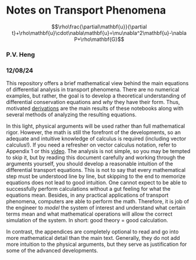# Notes on Transport Phenomena


$$\rho\frac{\partial\mathbf{u}}{\partial t}+\rho\mathbf{u}\cdot\nabla\mathbf{u}=\mu\nabla^2\mathbf{u}-\nabla P+\rho\mathbf{G}$$



### P.V. Heng

### 12/08/24


This repository offers a brief mathematical view behind the main equations
of differential analysis in transport phenomena. There are no numerical
examples, but rather, the goal is to develop a theoretical understanding
of differential conservation equations and *why* they have their form.
Thus, motivated <ins>derivations</ins> are the main results of these
notebooks along with several methods of analyzing the resulting
equations.

In this light, physical arguments will be used rather than full
mathematical rigor. However, the math is still the forefront of the
developments, so an adequate and intuitive knowledge of calculus is
required (including vector calculus!). If you need a refresher on vector
calculus notation, refer to Appendix 1 or this
[video](https://www.youtube.com/watch?v=2DSgBZa7b88&ab_channel=BrianStorey).
The analysis is not simple, so you may be tempted to skip it, but by
reading this document carefully and working through the arguments
yourself, you should develop a reasonable intuition of the differential
transport equations. This is not to say that every mathematical step
must be understood line by line, but skipping to the end to memorize
equations does not lead to good intuition. One cannot expect to be able
to successfully perform calculations without a gut feeling for what the
equations mean. Besides, in any practical applications of transport
phenomena, computers are able to perform the math. Therefore, it is job
of the engineer to *model* the system of interest and understand what
certain terms mean and what mathematical operations will allow the
correct simulation of the system. In short: good theory = good
calculation.

In contrast, the appendices are completely optional to read and go into
more mathematical detail than the main text. Generally, they do not add
more intuition to the physical arguments, but they serve as
justification for some of the advanced developments.


```python

```
